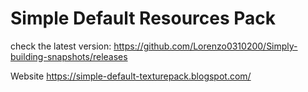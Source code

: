 # Simple Default Resources Pack


check the latest version: https://github.com/Lorenzo0310200/Simply-building-snapshots/releases

Website
https://simple-default-texturepack.blogspot.com/
